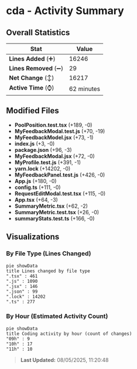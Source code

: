 # cda - Activity Summary 

## Overall Statistics

| Stat                   | Value                                                             |
| ---------------------- | ----------------------------------------------------------------- |
| **Lines Added** (➕)   | 16246                                          |
| **Lines Removed** (➖) | 29                                        |
| **Net Change** (↕)    | 16217                |
| **Active Time** (⌚)   | 62 minutes |


## Modified Files
- **PoolPosition.test.tsx** (+189, -0)
- **MyFeedbackModal.test.js** (+70, -19)
- **MyFeedbackModel.jsx** (+73, -1)
- **index.js** (+3, -0)
- **package.json** (+96, -3)
- **MyFeedbackModal.jsx** (+72, -0)
- **MyProfile.test.js** (+391, -1)
- **yarn.lock** (+14202, -0)
- **MyFeedbackPanel.test.js** (+426, -0)
- **App.js** (+180, -0)
- **config.ts** (+111, -0)
- **RequestEditModal.test.tsx** (+115, -0)
- **App.tsx** (+64, -3)
- **SummaryMetric.tsx** (+62, -2)
- **SummaryMetric.test.tsx** (+26, -0)
- **summaryStats.test.ts** (+166, -0)

## Visualizations

### By File Type (Lines Changed)

```mermaid
pie showData
title Lines changed by file type
".tsx" : 461
".js" : 1090
".jsx" : 146
".json" : 99
".lock" : 14202
".ts" : 277
```

### By Hour (Estimated Activity Count)

```mermaid
pie showData
title Coding activity by hour (count of changes)
"09h" : 9
"10h" : 17
"11h" : 10
```


> **Last Updated:** 08/05/2025, 11:20:48